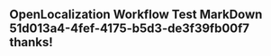 <properties
ms.topic="hero-topic"
ms.test1="hero-topic"
ms.test2="test"/>

## OpenLocalization Workflow Test MarkDown 51d013a4-4fef-4175-b5d3-de3f39fb00f7 thanks!
<!--HONumber=Mar16_HO4-->
